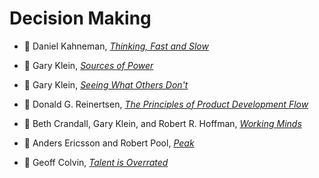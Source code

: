 # Decision Making

* :green_book:
  Daniel Kahneman,
  [_Thinking, Fast and Slow_](../bibliography/books.md/#kahneman-2011)

* :green_book:
  Gary Klein,
  [_Sources of Power_](../bibliography/books.md/#klein-1998)

* :green_book:
  Gary Klein,
  [_Seeing What Others Don't_](../bibliography/books.md/#klein-2013)

* :green_book:
  Donald G. Reinertsen,
  [_The Principles of Product Development Flow_](../bibliography/books.md/#reinertsen-2009)

* :green_book:
  Beth Crandall, Gary Klein, and Robert R. Hoffman,
  [_Working Minds_](../bibliography/books.md/#crandall-klein-hoffman-2006)

* :green_book:
  Anders Ericsson and Robert Pool,
  [_Peak_](../bibliography/books.md/#ericsson-pool-2016)

* :green_book:
  Geoff Colvin,
  [_Talent is Overrated_](../bibliography/books.md/#colvin-2008)
